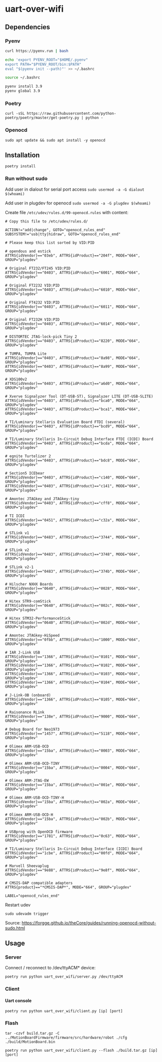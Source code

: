 # uart-over-wifi
## Dependencies
### Pyenv
```bash
curl https://pyenv.run | bash

echo 'export PYENV_ROOT="$HOME/.pyenv"
export PATH="$PYENV_ROOT/bin:$PATH"
eval "$(pyenv init --path)"' >> ~/.bashrc

source ~/.bashrc

pyenv install 3.9
pyenv global 3.9

```

### Poetry
```curl -sSL https://raw.githubusercontent.com/python-poetry/poetry/master/get-poetry.py | python -```

### Openocd
```sudo apt update && sudo apt install -y openocd```

## Installation
```poetry install```

### Run without sudo
Add user in dialout for serial port access
```sudo usermod -a -G dialout $(whoami)```

Add user in plugdev for openocd
```sudo usermod -a -G plugdev $(whoami)```

Create file `/etc/udev/rules.d/99-openocd.rules` with content:

```
# Copy this file to /etc/udev/rules.d/

ACTION!="add|change", GOTO="openocd_rules_end"
SUBSYSTEM!="usb|tty|hidraw", GOTO="openocd_rules_end"

# Please keep this list sorted by VID:PID

# opendous and estick
ATTRS{idVendor}=="03eb", ATTRS{idProduct}=="204f", MODE="664", GROUP="plugdev"

# Original FT232/FT245 VID:PID
ATTRS{idVendor}=="0403", ATTRS{idProduct}=="6001", MODE="664", GROUP="plugdev"

# Original FT2232 VID:PID
ATTRS{idVendor}=="0403", ATTRS{idProduct}=="6010", MODE="664", GROUP="plugdev"

# Original FT4232 VID:PID
ATTRS{idVendor}=="0403", ATTRS{idProduct}=="6011", MODE="664", GROUP="plugdev"

# Original FT232H VID:PID
ATTRS{idVendor}=="0403", ATTRS{idProduct}=="6014", MODE="664", GROUP="plugdev"

# DISTORTEC JTAG-lock-pick Tiny 2
ATTRS{idVendor}=="0403", ATTRS{idProduct}=="8220", MODE="664", GROUP="plugdev"

# TUMPA, TUMPA Lite
ATTRS{idVendor}=="0403", ATTRS{idProduct}=="8a98", MODE="664", GROUP="plugdev"
ATTRS{idVendor}=="0403", ATTRS{idProduct}=="8a99", MODE="664", GROUP="plugdev"

# XDS100v2
ATTRS{idVendor}=="0403", ATTRS{idProduct}=="a6d0", MODE="664", GROUP="plugdev"

# Xverve Signalyzer Tool (DT-USB-ST), Signalyzer LITE (DT-USB-SLITE)
ATTRS{idVendor}=="0403", ATTRS{idProduct}=="bca0", MODE="664", GROUP="plugdev"
ATTRS{idVendor}=="0403", ATTRS{idProduct}=="bca1", MODE="664", GROUP="plugdev"

# TI/Luminary Stellaris Evaluation Board FTDI (several)
ATTRS{idVendor}=="0403", ATTRS{idProduct}=="bcd9", MODE="664", GROUP="plugdev"

# TI/Luminary Stellaris In-Circuit Debug Interface FTDI (ICDI) Board
ATTRS{idVendor}=="0403", ATTRS{idProduct}=="bcda", MODE="664", GROUP="plugdev"

# egnite Turtelizer 2
ATTRS{idVendor}=="0403", ATTRS{idProduct}=="bdc8", MODE="664", GROUP="plugdev"

# Section5 ICEbear
ATTRS{idVendor}=="0403", ATTRS{idProduct}=="c140", MODE="664", GROUP="plugdev"
ATTRS{idVendor}=="0403", ATTRS{idProduct}=="c141", MODE="664", GROUP="plugdev"

# Amontec JTAGkey and JTAGkey-tiny
ATTRS{idVendor}=="0403", ATTRS{idProduct}=="cff8", MODE="664", GROUP="plugdev"

# TI ICDI
ATTRS{idVendor}=="0451", ATTRS{idProduct}=="c32a", MODE="664", GROUP="plugdev"

# STLink v1
ATTRS{idVendor}=="0483", ATTRS{idProduct}=="3744", MODE="664", GROUP="plugdev"

# STLink v2
ATTRS{idVendor}=="0483", ATTRS{idProduct}=="3748", MODE="664", GROUP="plugdev"

# STLink v2-1
ATTRS{idVendor}=="0483", ATTRS{idProduct}=="374b", MODE="664", GROUP="plugdev"

# Hilscher NXHX Boards
ATTRS{idVendor}=="0640", ATTRS{idProduct}=="0028", MODE="664", GROUP="plugdev"

# Hitex STR9-comStick
ATTRS{idVendor}=="0640", ATTRS{idProduct}=="002c", MODE="664", GROUP="plugdev"

# Hitex STM32-PerformanceStick
ATTRS{idVendor}=="0640", ATTRS{idProduct}=="002d", MODE="664", GROUP="plugdev"

# Amontec JTAGkey-HiSpeed
ATTRS{idVendor}=="0fbb", ATTRS{idProduct}=="1000", MODE="664", GROUP="plugdev"

# IAR J-Link USB
ATTRS{idVendor}=="1366", ATTRS{idProduct}=="0101", MODE="664", GROUP="plugdev"
ATTRS{idVendor}=="1366", ATTRS{idProduct}=="0102", MODE="664", GROUP="plugdev"
ATTRS{idVendor}=="1366", ATTRS{idProduct}=="0103", MODE="664", GROUP="plugdev"
ATTRS{idVendor}=="1366", ATTRS{idProduct}=="0104", MODE="664", GROUP="plugdev"

# J-Link-OB (onboard)
ATTRS{idVendor}=="1366", ATTRS{idProduct}=="0105", MODE="664", GROUP="plugdev"

# Raisonance RLink
ATTRS{idVendor}=="138e", ATTRS{idProduct}=="9000", MODE="664", GROUP="plugdev"

# Debug Board for Neo1973
ATTRS{idVendor}=="1457", ATTRS{idProduct}=="5118", MODE="664", GROUP="plugdev"

# Olimex ARM-USB-OCD
ATTRS{idVendor}=="15ba", ATTRS{idProduct}=="0003", MODE="664", GROUP="plugdev"

# Olimex ARM-USB-OCD-TINY
ATTRS{idVendor}=="15ba", ATTRS{idProduct}=="0004", MODE="664", GROUP="plugdev"

# Olimex ARM-JTAG-EW
ATTRS{idVendor}=="15ba", ATTRS{idProduct}=="001e", MODE="664", GROUP="plugdev"

# Olimex ARM-USB-OCD-TINY-H
ATTRS{idVendor}=="15ba", ATTRS{idProduct}=="002a", MODE="664", GROUP="plugdev"

# Olimex ARM-USB-OCD-H
ATTRS{idVendor}=="15ba", ATTRS{idProduct}=="002b", MODE="664", GROUP="plugdev"

# USBprog with OpenOCD firmware
ATTRS{idVendor}=="1781", ATTRS{idProduct}=="0c63", MODE="664", GROUP="plugdev"

# TI/Luminary Stellaris In-Circuit Debug Interface (ICDI) Board
ATTRS{idVendor}=="1cbe", ATTRS{idProduct}=="00fd", MODE="664", GROUP="plugdev"

# Marvell Sheevaplug
ATTRS{idVendor}=="9e88", ATTRS{idProduct}=="9e8f", MODE="664", GROUP="plugdev"

# CMSIS-DAP compatible adapters
ATTRS{product}=="*CMSIS-DAP*", MODE="664", GROUP="plugdev"

LABEL="openocd_rules_end"
```

Restart udev
```
sudo udevadm trigger
```

Source: https://forgge.github.io/theCore/guides/running-openocd-without-sudo.html

## Usage
### Server
Connect / reconnect to /dev/ttyACM* device:

```
poetry run python uart_over_wifi/server.py /dev/ttyACM
```

### Client
#### Uart console
```
poetry run python uart_over_wifi/client.py [ip] [port]
```

### Flash
```
tar -czvf build.tar.gz -C ../MotionBoardFirmware/firmware/src/hardware/robot ./cfg ./build/MotionBoard.bin

poetry run python uart_over_wifi/client.py --flash ./build.tar.gz [ip] [port]
```